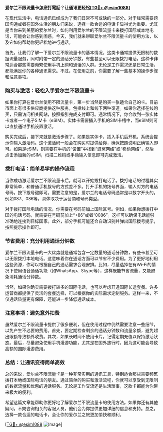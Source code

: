 **爱尔兰不限流量卡怎麽打電話？让通讯更轻松[[TG💪+ @esim1088](https://t.me/s/esim1088)]**

在现代生活中，电话通讯已经成为了我们日常不可或缺的一部分。对于经常需要跨国沟通或者在国外生活的朋友们来说，选择一款合适的电话卡显得尤为重要。尤其是当你来到美丽的爱尔兰时，如何利用爱尔兰的不限流量卡来拨打国际或本地电话，可能会让你感到困惑。今天，我们就来聊聊爱尔兰不限流量卡的使用方法，以及它如何帮助你更轻松地进行通话。

首先，让我们了解一下爱尔兰不限流量卡的基本情况。这类卡通常提供无限制的数据流量服务，同时附带一定的通话分钟数，有些甚至可以无限拨打电话。这种卡非常适合那些需要频繁使用手机上网和通话的人群。无论是工作需求还是日常生活，都能满足你的各种通讯需求。不过，在使用之前，你需要了解一些基本的操作步骤和注意事项。

### **购买与激活：轻松入手爱尔兰不限流量卡**

如果你打算在爱尔兰使用不限流量卡，第一步当然是购买一张适合自己的卡。目前市面上有很多供应商提供这种服务，包括线上和线下两种渠道。如果你选择在线购买，只需访问相关网站，按照指引完成支付即可。通常情况下，你会收到一张实体卡或者一个电子SIM卡（eSIM）。实体卡需要插入手机的SIM卡槽中，而eSIM则可以直接通过手机设置激活。

购买完成后，接下来就是激活步骤了。如果是实体卡，插入手机后开机，系统会提示你输入激活码。这个激活码一般会在购买时提供给你，确保按照说明正确输入即可。如果是eSIM，则需要在手机的“设置”中找到“蜂窝网络”或“移动网络”，然后点击添加新的eSIM，扫描二维码或手动输入信息即可完成激活。

### **拨打电话：简单易学的操作流程**

当你成功激活爱尔兰不限流量卡后，就可以开始拨打电话了。拨打电话的过程其实非常简单，和普通手机拨号的方式差不多。打开手机的拨号界面，输入对方的电话号码，按下拨号键即可。需要注意的是，爱尔兰的电话号码通常是以数字开头的，例如087、086等，具体取决于运营商和号码类型。

对于拨打国际电话的情况，你需要在号码前加上国际区号。例如，如果你想拨打中国的电话号码，就需要在号码前加上“+86”或者“0086”。这样可以确保电话能够准确地连接到目标国家。此外，部分手机可能还会自动识别并弹出国际拨号提示，按照提示操作即可。

### **节省费用：充分利用通话分钟数**

爱尔兰不限流量卡的一大优势就是通常包含一定数量的通话分钟数，有些卡甚至可以无限拨打本地电话。这意味着你在通话方面可以节省不少费用。为了更好地利用这些资源，你可以根据自己的通话需求合理安排。比如，尽量选择在有Wi-Fi的情况下使用语音通话功能（如WhatsApp、Skype等），这样既能节省流量，又能避免消耗通话分钟数。

当然，如果你确实需要拨打较多的国际电话，也可以考虑开通国际长途套餐。许多运营商都提供了灵活的套餐选择，可以根据你的实际需求定制服务。这样一来，不仅通话质量更有保障，还能进一步降低通话成本。

### **注意事项：避免意外扣费**

虽然爱尔兰不限流量卡提供了很多便利，但在使用过程中仍然需要注意一些细节，以免产生不必要的费用。首先，要定期检查剩余的通话分钟数和流量余额，避免超出限额导致额外收费。其次，如果长时间不使用卡片，记得定期充值以保持激活状态。最后，尽量避免使用手机漫游功能，尤其是在国外旅行时，因为这可能会导致高额的国际漫游费用。

### **总结：让通讯变得简单高效**

总的来说，爱尔兰不限流量卡是一种非常实用的通讯工具，特别适合那些需要频繁拨打本地或国际电话的朋友。通过简单的购买和激活流程，你就可以享受到无限制的数据流量和优惠的通话服务。无论是工作交流还是生活琐事，这款卡都能为你带来极大的便利。

希望这篇文章能帮助你更好地了解爱尔兰不限流量卡的使用方法。如果你还有其他疑问，不妨咨询相关的客服人员，他们会为你提供更加详细的信息和支持。总之，选择一款合适的电话卡，会让你的爱尔兰之旅更加愉快和顺利。

[[TG💪+ @esim1088](https://t.me/s/esim1088) ![Image](https://i.postimg.cc/4NQfJmqS/Snipaste-2025-05-13-00-14-12.png)]